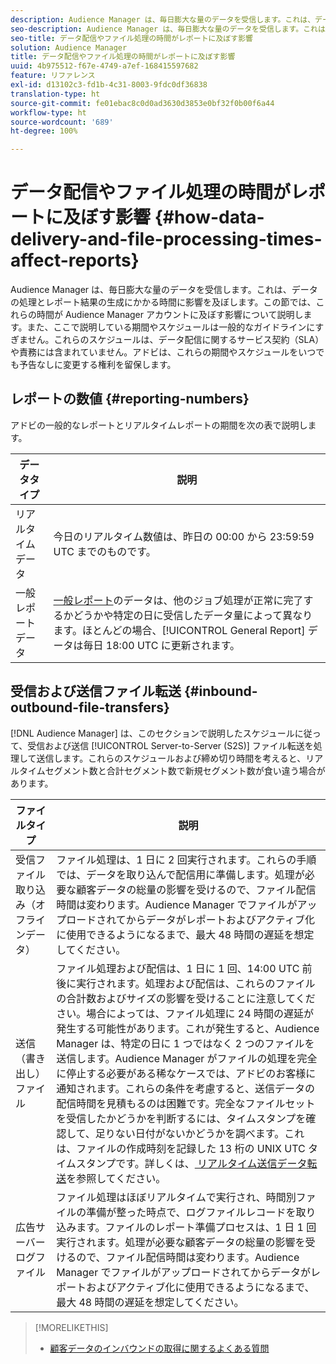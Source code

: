 ```yaml
---
description: Audience Manager は、毎日膨大な量のデータを受信します。これは、データの処理とレポート結果の生成にかかる時間に影響を及ぼします。この節では、これらの時間が Audience Manager アカウントに及ぼす影響について説明します。また、ここで説明している期間やスケジュールは一般的なガイドラインにすぎません。これらのスケジュールは、データ配信に関するサービス契約（SLA）や責務には含まれていません。アドビは、これらの期間やスケジュールをいつでも予告なしに変更する権利を留保します。
seo-description: Audience Manager は、毎日膨大な量のデータを受信します。これは、データの処理とレポート結果の生成にかかる時間に影響を及ぼします。この節では、これらの時間が Audience Manager アカウントに及ぼす影響について説明します。また、ここで説明している期間やスケジュールは一般的なガイドラインにすぎません。これらのスケジュールは、データ配信に関するサービス契約（SLA）や責務には含まれていません。アドビは、これらの期間やスケジュールをいつでも予告なしに変更する権利を留保します。
seo-title: データ配信やファイル処理の時間がレポートに及ぼす影響
solution: Audience Manager
title: データ配信やファイル処理の時間がレポートに及ぼす影響
uuid: 4b975512-f67e-4749-a7ef-168415597682
feature: リファレンス
exl-id: d13102c3-fd1b-4c31-8003-9fdc0df36838
translation-type: ht
source-git-commit: fe01ebac8c0d0ad3630d3853e0bf32f0b00f6a44
workflow-type: ht
source-wordcount: '689'
ht-degree: 100%

---
```


# データ配信やファイル処理の時間がレポートに及ぼす影響 {#how-data-delivery-and-file-processing-times-affect-reports}

Audience Manager は、毎日膨大な量のデータを受信します。これは、データの処理とレポート結果の生成にかかる時間に影響を及ぼします。この節では、これらの時間が Audience Manager アカウントに及ぼす影響について説明します。また、ここで説明している期間やスケジュールは一般的なガイドラインにすぎません。これらのスケジュールは、データ配信に関するサービス契約（SLA）や責務には含まれていません。アドビは、これらの期間やスケジュールをいつでも予告なしに変更する権利を留保します。

## レポートの数値 {#reporting-numbers}

<!-- 

c_reporting_file_transfer_timeframe.xml

 -->

アドビの一般的なレポートとリアルタイムレポートの期間を次の表で説明します。


| データタイプ | 説明 |
|---|---|
| リアルタイムデータ | 今日のリアルタイム数値は、昨日の 00:00 から 23:59:59 UTC までのものです。 |
| 一般レポートデータ | [一般レポート](../reporting/general-reports.md#general-reports-overview)のデータは、他のジョブ処理が正常に完了するかどうかや特定の日に受信したデータ量によって異なります。ほとんどの場合、[!UICONTROL General Report] データは毎日 18:00 UTC に更新されます。 |

## 受信および送信ファイル転送 {#inbound-outbound-file-transfers}

[!DNL Audience Manager] は、このセクションで説明したスケジュールに従って、受信および送信 [!UICONTROL Server-to-Server (S2S)] ファイル転送を処理して送信します。これらのスケジュールおよび締め切り時間を考えると、リアルタイムセグメント数と合計セグメント数で新規セグメント数が食い違う場合があります。

| ファイルタイプ | 説明 |
|---|---|
| 受信ファイル取り込み（オフラインデータ） | ファイル処理は、1 日に 2 回実行されます。これらの手順では、データを取り込んで配信用に準備します。処理が必要な顧客データの総量の影響を受けるので、ファイル配信時間は変わります。Audience Manager でファイルがアップロードされてからデータがレポートおよびアクティブ化に使用できるようになるまで、最大 48 時間の遅延を想定してください。 |
| 送信（書き出し）ファイル | ファイル処理および配信は、1 日に 1 回、14:00 UTC 前後に実行されます。処理および配信は、これらのファイルの合計数およびサイズの影響を受けることに注意してください。場合によっては、ファイル処理に 24 時間の遅延が発生する可能性があります。これが発生すると、Audience Manager は、特定の日に 1 つではなく 2 つのファイルを送信します。Audience Manager がファイルの処理を完全に停止する必要がある稀なケースでは、アドビのお客様に通知されます。これらの条件を考慮すると、送信データの配信時間を見積もるのは困難です。完全なファイルセットを受信したかどうかを判断するには、タイムスタンプを確認して、足りない日付がないかどうかを調べます。これは、ファイルの作成時刻を記録した 13 桁の UNIX UTC タイムスタンプです。詳しくは、[ リアルタイム送信データ転送](../integration/receiving-audience-data/real-time-outbound-transfers/real-time-outbound-transfers.md)を参照してください。 |
| 広告サーバーログファイル | ファイル処理はほぼリアルタイムで実行され、時間別ファイルの準備が整った時点で、ログファイルレコードを取り込みます。ファイルのレポート準備プロセスは、1 日 1 回実行されます。処理が必要な顧客データの総量の影響を受けるので、ファイル配信時間は変わります。Audience Manager でファイルがアップロードされてからデータがレポートおよびアクティブ化に使用できるようになるまで、最大 48 時間の遅延を想定してください。 |

>[!MORELIKETHIS]
>
>* [顧客データのインバウンドの取得に関するよくある質問](../faq/faq-inbound-data-ingestion.md)

